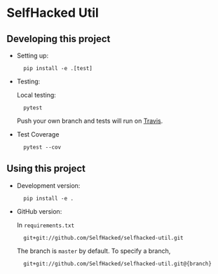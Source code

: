 # SelfHacked Util

## Developing this project

* Setting up:

        pip install -e .[test]

* Testing:

    Local testing:

        pytest

    Push your own branch and tests will run on [Travis](https://travis-ci.com/).

* Test Coverage

        pytest --cov

## Using this project

* Development version:

        pip install -e .

* GitHub version:

    In `requirements.txt`

        git+git://github.com/SelfHacked/selfhacked-util.git

    The branch is `master` by default.
    To specify a branch,

        git+git://github.com/SelfHacked/selfhacked-util.git@{branch}

